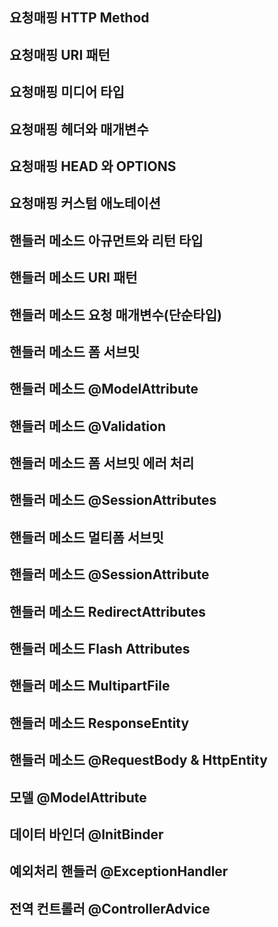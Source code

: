 ## 요청매핑 HTTP Method
## 요청매핑 URI 패턴
## 요청매핑 미디어 타입
## 요청매핑 헤더와 매개변수
## 요청매핑 HEAD 와 OPTIONS
## 요청매핑 커스텀 애노테이션
## 핸들러 메소드 아규먼트와 리턴 타입
## 핸들러 메소드 URI 패턴
## 핸들러 메소드 요청 매개변수(단순타입)
## 핸들러 메소드 폼 서브밋
## 핸들러 메소드 @ModelAttribute
## 핸들러 메소드 @Validation
## 핸들러 메소드 폼 서브밋 에러 처리
## 핸들러 메소드 @SessionAttributes
## 핸들러 메소드 멀티폼 서브밋
## 핸들러 메소드 @SessionAttribute
## 핸들러 메소드 RedirectAttributes
## 핸들러 메소드 Flash Attributes
## 핸들러 메소드 MultipartFile
## 핸들러 메소드 ResponseEntity
## 핸들러 메소드 @RequestBody & HttpEntity
## 모델 @ModelAttribute
## 데이터 바인더 @InitBinder
## 예외처리 핸들러 @ExceptionHandler
## 전역 컨트롤러 @ControllerAdvice
